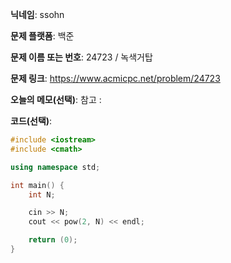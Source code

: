 **닉네임**: ssohn

**문제 플랫폼**: 백준

**문제 이름 또는 번호**:  24723 / 녹색거탑

**문제 링크**: https://www.acmicpc.net/problem/24723

**오늘의 메모(선택)**: 
참고 :

**코드(선택)**:

```c++
#include <iostream>
#include <cmath>

using namespace std;

int main() {
	int N;

	cin >> N;
	cout << pow(2, N) << endl;

	return (0);
}
```
